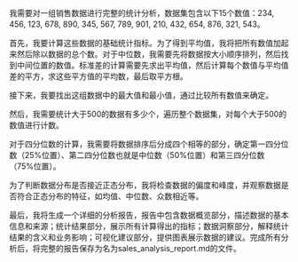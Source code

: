 我需要对一组销售数据进行完整的统计分析，数据集包含以下15个数值：234, 456, 123, 678, 890, 345, 567, 789, 901, 210, 432, 654, 876, 321, 543。

首先，我要计算这些数据的基础统计指标。为了得到平均值，我将把所有数值加起来然后除以数据的总个数。对于中位数，我需要先将数据按大小顺序排列，然后找到中间位置的数值。标准差的计算需要先求出平均值，然后计算每个数值与平均值差的平方，求这些平方值的平均数，最后取平方根。

接下来，我要找出这组数据中的最大值和最小值，通过比较所有数值来确定。

然后，我需要统计大于500的数据有多少个，遍历整个数据集，对每个大于500的数值进行计数。

对于四分位数的计算，我需要将数据排序后分成四个相等的部分，确定第一四分位数（25%位置）、第二四分位数也就是中位数（50%位置）和第三四分位数（75%位置）。

为了判断数据分布是否接近正态分布，我将检查数据的偏度和峰度，并观察数据是否符合正态分布的特征，如均值、中位数、众数相近等。

最后，我将生成一个详细的分析报告，报告中包含数据概览部分，描述数据的基本信息和来源；统计结果部分，展示所有计算得出的指标；数据洞察部分，解释统计结果的含义和业务影响；可视化建议部分，提供图表展示数据的建议。完成所有分析后，将完整的报告保存为名为sales_analysis_report.md的文件。